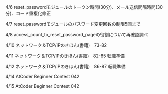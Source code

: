 4/6 reset_passwordモジュールのトークン時間(30分)、メール送信間隔時間(30分)、コード重複化修正

4/7 reset_passwordモジュールのパスワード変更回数の制限5回まで

4/8 access_count_to_reset_password_pageの役割について再確認調べ

4/10 ネットワーク＆TCP/IPのきほん(書籍)　73-82

4/11 ネットワーク＆TCP/IPのきほん(書籍)　82-85 転職準備

4/12  ネットワーク＆TCP/IPのきほん(書籍)　86-87 転職準備

4/14 AtCoder Beginner Contest 042

4/15 AtCoder Beginner Contest 042
